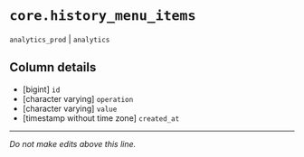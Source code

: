 # `core.history_menu_items`
`analytics_prod` | `analytics`

## Column details
* [bigint]    `id`
* [character varying] `operation`
* [character varying] `value`
* [timestamp without time zone] `created_at`

-------------------------------------------------------------------------------
*Do not make edits above this line.*
